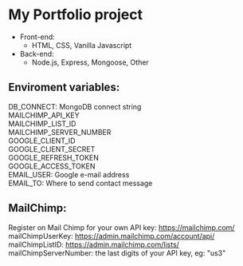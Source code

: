 # My Portfolio project

- Front-end:
  - HTML, CSS, Vanilla Javascript
- Back-end:
  - Node.js, Express, Mongoose, Other

## Enviroment variables:  
DB_CONNECT: MongoDB connect string  
MAILCHIMP_API_KEY  
MAILCHIMP_LIST_ID  
MAILCHIMP_SERVER_NUMBER  
GOOGLE_CLIENT_ID  
GOOGLE_CLIENT_SECRET  
GOOGLE_REFRESH_TOKEN  
GOOGLE_ACCESS_TOKEN  
EMAIL_USER: Google e-mail address  
EMAIL_TO: Where to send contact message  

## MailChimp:
Register on Mail Chimp for your own API key: https://mailchimp.com/  
mailChimpUserKey: https://admin.mailchimp.com/account/api/  
mailChimpListID: https://admin.mailchimp.com/lists/  
mailChimpServerNumber: the last digits of your API key, eg: "us3"  
